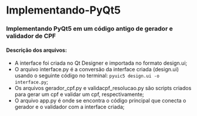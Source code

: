 # Implementando-PyQt5
### Implementando PyQt5 em um código antigo de gerador e validador de CPF
#### Descrição dos arquivos:
- A interface foi criada no Qt Designer e importada no formato design.ui;
- O arquivo interface.py é a conversão da interface criada (design.ui) usando o seguinte código no terminal: ```pyuic5 design.ui -o interface.py```;
- Os arquivos gerador_cpf.py e validacpf_resolucao.py são scripts criados para gerar um cpf e validar um cpf, respectivamente;
- O arquivo app.py é onde se encontra o código principal que conecta o gerador e o validador com a interface criada;
